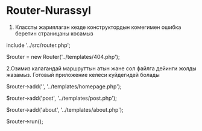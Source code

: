 # Router-Nurassyl
1. Классты жариялаган кезде конструктордын комегимен ошибка беретин страницаны косамыз

include '../src/router.php';

$router = new Router('../templates/404.php');

2.Озимиз калагандай маршруттын атын жане сол файлга дейинги жолды жазамыз. Готовый приложение келеси куйдегидей болады

$router->add('', '../templates/homepage.php');

$router->add('post', '../templates/post.php');

$router->add('about', '../templates/about.php');

$router->run();
